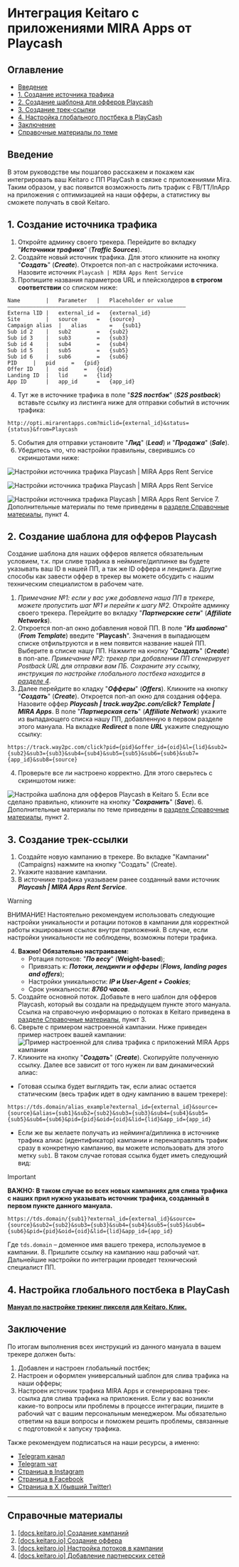 # Интеграция Keitaro с приложениями MIRA Apps от Playcash

## Оглавление
* [Введение](#introduction)
* [1. Создание источника трафика](#chapter-1)
* [2. Создание шаблона для офферов Playcash](#chapter-2)
* [3. Создание трек-ссылки](#chapter-3)
* [4. Настройка глобального постбека в PlayCash](#chapter-4)
* [Заключение](#conclusion)
* [Справочные материалы по теме](#docs)


## Введение <a name="introduction"></a>
В этом руководстве мы пошагово расскажем и покажем как интегрировать ваш Keitaro с ПП PlayCash в связке с приложениями Mira. Таким образом, у вас появится возможность лить трафик с FB/TT/InApp на приложения с оптимизацией на наши офферы, а статистику вы сможете получать в свой Keitaro.


## 1. Создание источника трафика <a name="chapter-1"></a>

1. Откройте админку своего трекера. Перейдите во вкладку "**_Источники трафика_**" (_**Traffic Sources**_).
2. Создайте новый источник трафика. Для этого кликните на кнопку "_**Создать**_" (_**Create**_). Откроется поп-ап с настройками источника. Назовите источник `Playcash | MIRA Apps Rent Service`
3. Пропишите названия параметров URL и плейсхолдеров **в строгом соответствии** со списком ниже:
```
Name		|	Parameter	|	Placeholder or value
––––––––––––––––––––––––––––––––––––––––––––––––––––––––
Externa lID	|	external_id	=	{external_id}
Site		|	source		=	{source}
Campaign alias	|	alias		=	{sub1}
Sub id 2	|	sub2		=	{sub2}
Sub id 3	|	sub3		=	{sub3}
Sub id 4	|	sub4		=	{sub4}
Sub id 5	|	sub5		=	{sub5}
Sub id 6	|	sub6		=	{sub6}
PID		|	pid		=	{pid}
Offer ID	|	oid		=	{oid}
Landing ID	|	lid		=	{lid}
App ID		|	app_id		=	{app_id}
```

4. Тут же в источнике трафика в поле "_**S2S постбэк**_" (_**S2S postback**_) вставьте ссылку из листинга ниже для отправки событий в источник трафика:
```
http://opti.mirarentapps.com?miclid={external_id}&status={status}&from=Playcash
```
5. События для отправки установите "_**Лид**_" (_**Lead**_) и "_**Продажа**_" (_**Sale**_).
6. Убедитесь что, что настройки правильны, сверившись со скриншотами ниже:


![Настройки источника трафика Playcash | MIRA Apps Rent Service](assets/keitaro-mira-apps/1.5_1.png)

![Настройки источника трафика Playcash | MIRA Apps Rent Service](assets/keitaro-mira-apps/1.5_3.png)

![Настройки источника трафика Playcash | MIRA Apps Rent Service](assets/keitaro-mira-apps/1.5_2.png)
7. Дополнительные материалы по теме приведены в [разделе Справочные материалы](#docs), пункт 4.


## 2. Создание шаблона для офферов Playcash <a name="chapter-2"></a>
Создание шаблона для наших офферов является обязательным условием, т.к. при сливе трафика в нейминге/диплинке вы будете указывать ваш ID в нашей ПП, а так же ID оффера и лендинга. Другие способы как завести оффер в трекер вы можете обсудить с нашим техническим специалистом в рабочем чате.
1. _Примечание №1: если у вас уже добавлена наша ПП в трекере, можете пропустить шаг №1 и перейти к шагу №2._ Откройте админку своего трекера. Перейдите во вкладку "_**Партнерские сети**_" (_**Affiliate Networks**_).
2. Откроется поп-ап окно добавления новой ПП. В поле "_**Из шаблона**_" (_**From Template**_) введите "**Playcash**". Значения в выпадающем списке отфильтруются и в нем появится название нашей ПП. Выберите в списке нашу ПП. Нажмите на кнопку "_**Создать**_" (_**Create**_) в поп-апе. _Примечание №2: трекер при добавлении ПП сгенерирует Postback URL для отправки вам ПБ. Сохраните эту ссылку, инструкция по настройке глобального постбека находится в [разделе 4](#chapter-4)_.
3. Далее перейдите во кладку "_**Офферы**_" (_**Offers**_). Кликните на кнопку "_**Создать**_" (_**Create**_). Откроется поп-ап окно для создания оффера. Назовите оффер _**Playcash | track.way2pc.com/click? Template | MIRA Apps**_. В поле "_**Партнерская сеть**_" (_**Affiliate Network**_) укажите из выпадающего списка нашу ПП, добавленную в первом разделе этого мануала. На вкладке _**Redirect**_ в поле _**URL**_ укажите следующую ссылку:
```
https://track.way2pc.com/click?pid={pid}&offer_id={oid}&l={lid}&sub2={sub2}&sub3={sub3}&sub4={sub4}&sub5={sub5}&sub6={sub6}&sub7={app_id}&sub8={source}
```

4. Проверьте все ли настроено корректно. Для этого сверьтесь с скриншотом ниже:

![Настройка шаблона для офферов Playcash в Keitaro](assets/keitaro-mira-apps/2.4.png)
5. Если все сделано правильно, кликните на кнопку "_**Сохранить**_" (_**Save**_).
6. Дополнительные материалы по теме приведены в [разделе Справочные материалы](#docs), пункт 2.


## 3. Создание трек-ссылки <a name="chapter-3"></a>

1. Создайте новую кампанию в трекере. Во вкладке "Кампании" (Campaigns) нажмите на кнопку "Создать" (Create).
2. Укажите название кампании.
3. В источнике трафика указываем ранее созданный вами источник _**Playcash | MIRA Apps Rent Service**_.
> [!WARNING]
> ВНИМАНИЕ! Настоятельно рекомендуем использовать следующие настройки уникальности и ротации потоков в кампании для корректной работы кэширования ссылок внутри приложений. В случае, если настройки уникальности не соблюдены, возможны потери трафика.
4. **Важно! Обязательно настраиваем:**
    - Ротация потоков: "**_По весу_**" (**Weight-based**);
    - Привязать к: **_Потоки, лендинги и офферы_** (_**Flows, landing pages and offers**_);
    - Настройки уникальности: **_IP и User-Agent + Cookies_**;
    - Срок уникальности: **_8760 часов_**.
5. Создайте основной поток. Добавьте в него шаблон для офферов Playcash, который вы создали на предыдущем пункте этого мануала. Cсылка на справочную информацию о потоках в Keitaro приведена в [разделе Справочные материалы](#docs), пункт 3.
6. Сверьте с примером настроенной кампании. Ниже приведен пример настроек вашей кампании:
   ![Пример настроенной для слива трафика с приложений MIRA Apps кампании](assets/keitaro-mira-apps/3.6.png)
7. Кликните на кнопку "_**Создать**_" (_**Create**_). Скопируйте полученную ссылку. Далее все зависит от того нужен ли вам динамический алиас:
- Готовая ссылка будет выглядить так, если алиас остается статическим (весь трафик идет в одну кампанию в вашем трекере):
```
https://tds.domain/alias_example?external_id={external_id}&source={source}&alias={sub1}&sub2={sub2}&sub3={sub3}&sub4={sub4}&sub5={sub5}&sub6={sub6}&pid={pid}&oid={oid}&lid={lid}&app_id={app_id}
```
- Если же вы желаете получать из нейминга/диплинка в источнике трафика алиас (идентификатор) кампании и перенаправлять трафик сразу в конкретную кампанию, вы можете использовать для этого метку `sub1`. В таком случае готовая ссылка будет иметь следующий вид:
> [!IMPORTANT]
> **ВАЖНО: В таком случае во всех новых кампаниях для слива трафика с наших прил нужно указывать источник трафика, созданный в первом пункте данного мануала.**
```
https://tds.domain/{sub1}?external_id={external_id}&source={source}&sub2={sub2}&sub3={sub3}&sub4={sub4}&sub5={sub5}&sub6={sub6}&pid={pid}&oid={oid}&lid={lid}&app_id={app_id}
```
Где `tds.domain` – доменное имя вашего трекера, используемое в кампании.
8. Пришлите ссылку на кампанию наш рабочий чат. Дальнейшие настройки по интеграции проведет технический специалист ПП.


## 4. Настройка глобального постбека в PlayCash<a name="chapter-4"></a>
**[Мануал по настройке трекинг пикселя для Keitaro. Клик.](placash-keitaro-tracking-pixel-setup.md)**


## Заключение <a name="conclusion"></a>
По итогам выполнения всех инструкций из данного мануала в вашем трекере должен быть:
1. Добавлен и настроен глобальный постбек;
2. Настроен и оформлен универсальный шаблон для слива трафика на наши офферы;
3. Настроен источник трафика MIRA Apps и сгенерирована трек-ссылка для слива трафика на приложения.
   Если у вас возникли какие-то вопросы или проблемы в процессе интеграции, пишите в рабочий чат с вашим персональным менеджером. Мы обязательно ответим на ваши вопросы и поможем решить проблемы, связанные с подготовкой к запуску трафика.

Также рекомендуем подписаться на наши ресурсы, а именно:
- [Telegram канал](https://t.me/PlayCashNetwork)
- [Telegram чат](https://t.me/playcashchat)
- [Страница в Instagram](https://www.instagram.com/playcash.network/)
- [Страница в Facebook](https://www.facebook.com/PlayCash-Gambling-Betting-Affiliate-Network-109938504205885/)
- [Страница в X (бывший Twitter)](https://twitter.com/PlayCashNetwork)

---

## Справочные материалы <a name="docs"></a>

1. [[docs.keitaro.io] Создание кампаний](https://docs.keitaro.io/ru/campaigns-and-streams/creating-campaign.html)
2. [[docs.keitaro.io] Создание оффера](https://docs.keitaro.io/ru/landing-pages-and-offers/creating-offer.html)
3. [[docs.keitaro.io] Настройка потоков в кампании](https://docs.keitaro.io/ru/campaigns-and-streams/streams.html)
4. [[docs.keitaro.io] Добавление партнерских сетей](https://docs.keitaro.io/ru/conversions-and-postback/adding-affiliate-networks.html)


